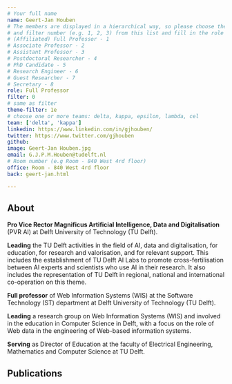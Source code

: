 ```yaml
---
# Your full name
name: Geert-Jan Houben
# The members are displayed in a hierarchical way, so please choose the role (e.g. Full Professor, Assistant Professor etc)
# and filter number (e.g. 1, 2, 3) from this list and fill in the role and filter from below:
# (Affiliated) Full Professor - 1
# Associate Professor - 2
# Assistant Professor - 3
# Postdoctoral Researcher - 4
# PhD Candidate - 5
# Research Engineer - 6
# Guest Researcher - 7
# Secretary - 8
role: Full Professor
filter: 0
# same as filter
theme-filter: 1e
# choose one or more teams: delta, kappa, epsilon, lambda, cel
team: ['delta', 'kappa']
linkedin: https://www.linkedin.com/in/gjhouben/
twitter: https://www.twitter.com/gjhouben
github:
image: Geert-Jan Houben.jpg
email: G.J.P.M.Houben@tudelft.nl
# Room number (e.g Room - 840 West 4rd floor)
office: Room - 840 West 4rd floor
back: geert-jan.html

---
```


## About
**Pro Vice Rector Magnificus Artificial Intelligence, Data and Digitalisation**
(PVR AI) at Delft University of Technology (TU Delft).

**Leading** the TU Delft activities in the field of AI, data and digitalisation, 
for education, for research and valorisation, and for relevant support. 
This includes the establishment of TU Delft AI Labs to promote cross-fertilisation between 
AI experts and scientists who use AI in their research. It also includes the representation of TU Delft in regional,
national and international co-operation on this theme.

**Full professor** of Web Information Systems (WIS) at the Software Technology (ST) department at Delft University 
of Technology (TU Delft).

**Leading** a research group on Web Information Systems (WIS) and involved in the education in Computer Science
in Delft, with a focus on the role of Web data in the engineering of Web-based information systems.

**Serving** as Director of Education at the faculty of Electrical Engineering, Mathematics and Computer Science 
at TU Delft.

## Publications

[comment]: <> (You don't have to write anything here, it will be automatically filled. )

